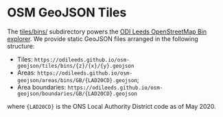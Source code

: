 # OSM GeoJSON Tiles

The [tiles/bins/](tiles/bins/) subdirectory powers the [ODI Leeds OpenStreetMap Bin explorer](https://odileeds.github.io/osmedit/bins/). We provide static GeoJSON files arranged in the following structure:

  * Tiles: `https://odileeds.github.io/osm-geojson/tiles/bins/{z}/{x}/{y}.geojson`
  * Areas: `https://odileeds.github.io/osm-geojson/areas/bins/GB/{LAD20CD}.geojson`;
  * Area boundaries: `https://odileeds.github.io/osm-geojson/boundaries/GB/{LAD20CD}.geojson`

where `{LAD20CD}` is the ONS Local Authority District code as of May 2020.
